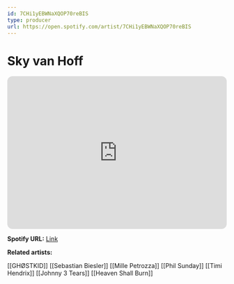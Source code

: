```yaml
---
id: 7CHi1yEBWNaXQOP70reBIS
type: producer
url: https://open.spotify.com/artist/7CHi1yEBWNaXQOP70reBIS
---
```

# Sky van Hoff

<iframe style="border-radius:12px" src="https://open.spotify.com/embed/artist/7CHi1yEBWNaXQOP70reBIS" width="100%" height="352" frameBorder="0" allowfullscreen="" allow="autoplay; clipboard-write; encrypted-media; fullscreen; picture-in-picture" loading="lazy"></iframe>

**Spotify URL:** [Link](https://open.spotify.com/artist/7CHi1yEBWNaXQOP70reBIS)

**Related artists:**

[[GHØSTKID]]
[[Sebastian Biesler]]
[[Mille Petrozza]]
[[Phil Sunday]]
[[Timi Hendrix]]
[[Johnny 3 Tears]]
[[Heaven Shall Burn]]
